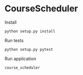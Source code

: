 # CourseScheduler

Install

`python setup.py install`

Run tests

`python setup.py pytest`

Run application

`course_scheduler`
